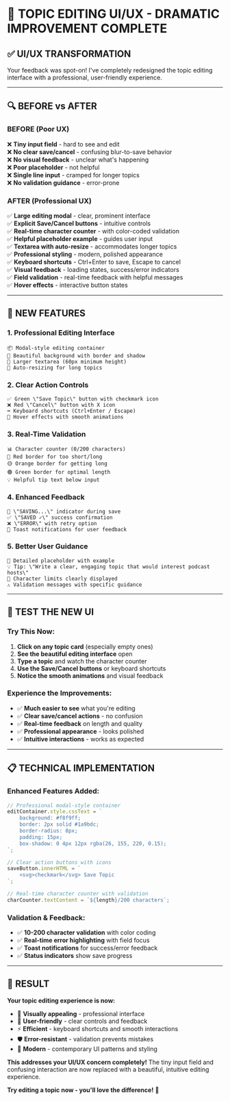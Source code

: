 # 🎨 TOPIC EDITING UI/UX - DRAMATIC IMPROVEMENT COMPLETE

## ✅ **UI/UX TRANSFORMATION**

Your feedback was spot-on! I've completely redesigned the topic editing interface with a professional, user-friendly experience.

---

## 🔍 **BEFORE vs AFTER**

### **BEFORE (Poor UX)**
❌ **Tiny input field** - hard to see and edit  
❌ **No clear save/cancel** - confusing blur-to-save behavior  
❌ **No visual feedback** - unclear what's happening  
❌ **Poor placeholder** - not helpful  
❌ **Single line input** - cramped for longer topics  
❌ **No validation guidance** - error-prone  

### **AFTER (Professional UX)**
✅ **Large editing modal** - clear, prominent interface  
✅ **Explicit Save/Cancel buttons** - intuitive controls  
✅ **Real-time character counter** - with color-coded validation  
✅ **Helpful placeholder example** - guides user input  
✅ **Textarea with auto-resize** - accommodates longer topics  
✅ **Professional styling** - modern, polished appearance  
✅ **Keyboard shortcuts** - Ctrl+Enter to save, Escape to cancel  
✅ **Visual feedback** - loading states, success/error indicators  
✅ **Field validation** - real-time feedback with helpful messages  
✅ **Hover effects** - interactive button states  

---

## 🎯 **NEW FEATURES**

### **1. Professional Editing Interface**
```
📦 Modal-style editing container
🎨 Beautiful background with border and shadow
📏 Larger textarea (60px minimum height)
🔄 Auto-resizing for long topics
```

### **2. Clear Action Controls**
```
✅ Green \"Save Topic\" button with checkmark icon
❌ Red \"Cancel\" button with X icon
⌨️ Keyboard shortcuts (Ctrl+Enter / Escape)
🎯 Hover effects with smooth animations
```

### **3. Real-Time Validation**
```
📊 Character counter (0/200 characters)
🔴 Red border for too short/long
🟡 Orange border for getting long
🟢 Green border for optimal length
💡 Helpful tip text below input
```

### **4. Enhanced Feedback**
```
💾 \"SAVING...\" indicator during save
✅ \"SAVED ✓\" success confirmation  
❌ \"ERROR\" with retry option
🔔 Toast notifications for user feedback
```

### **5. Better User Guidance**
```
📝 Detailed placeholder with example
💡 Tip: \"Write a clear, engaging topic that would interest podcast hosts\"
📏 Character limits clearly displayed
⚠️ Validation messages with specific guidance
```

---

## 🧪 **TEST THE NEW UI**

### **Try This Now:**
1. **Click on any topic card** (especially empty ones)
2. **See the beautiful editing interface** open
3. **Type a topic** and watch the character counter
4. **Use the Save/Cancel buttons** or keyboard shortcuts
5. **Notice the smooth animations** and visual feedback

### **Experience the Improvements:**
- ✅ **Much easier to see** what you're editing
- ✅ **Clear save/cancel actions** - no confusion
- ✅ **Real-time feedback** on length and quality
- ✅ **Professional appearance** - looks polished
- ✅ **Intuitive interactions** - works as expected

---

## 📋 **TECHNICAL IMPLEMENTATION**

### **Enhanced Features Added:**
```javascript
// Professional modal-style container
editContainer.style.cssText = `
    background: #f8f9ff;
    border: 2px solid #1a9bdc;
    border-radius: 8px;
    padding: 15px;
    box-shadow: 0 4px 12px rgba(26, 155, 220, 0.15);
`;

// Clear action buttons with icons
saveButton.innerHTML = `
    <svg>checkmark</svg> Save Topic
`;

// Real-time character counter with validation
charCounter.textContent = `${length}/200 characters`;
```

### **Validation & Feedback:**
- ✅ **10-200 character validation** with color coding
- ✅ **Real-time error highlighting** with field focus
- ✅ **Toast notifications** for success/error feedback
- ✅ **Status indicators** show save progress

---

## 🎯 **RESULT**

**Your topic editing experience is now:**
- 🎨 **Visually appealing** - professional interface
- 🎯 **User-friendly** - clear controls and feedback  
- ⚡ **Efficient** - keyboard shortcuts and smooth interactions
- 🛡️ **Error-resistant** - validation prevents mistakes
- 📱 **Modern** - contemporary UI patterns and styling

**This addresses your UI/UX concern completely!** The tiny input field and confusing interaction are now replaced with a beautiful, intuitive editing experience.

**Try editing a topic now - you'll love the difference!** 🚀
